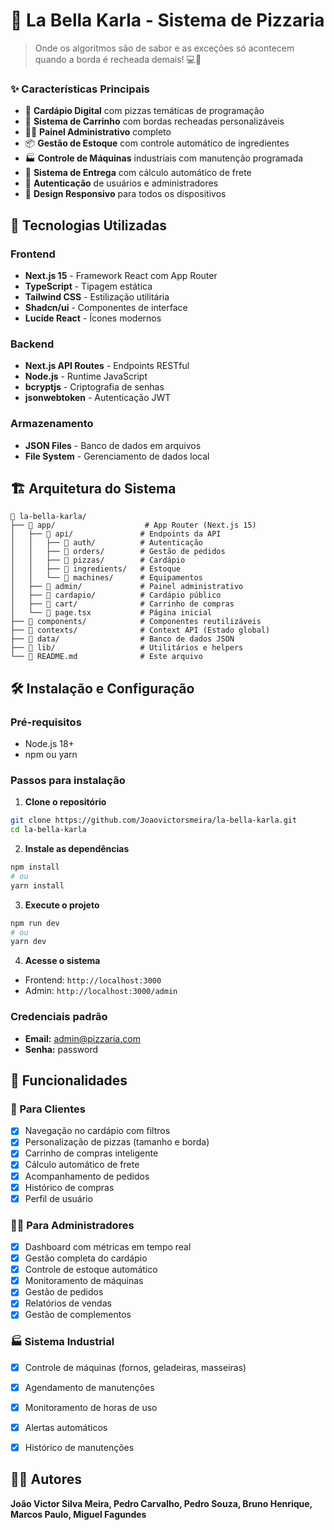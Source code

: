# 🍕 La Bella Karla - Sistema de Pizzaria

> Onde os algoritmos são de sabor e as exceções só acontecem quando a borda é recheada demais! 💻🍕


### ✨ Características Principais

- 🍕 **Cardápio Digital** com pizzas temáticas de programação
- 🛒 **Sistema de Carrinho** com bordas recheadas personalizáveis
- 👨‍💼 **Painel Administrativo** completo
- 📦 **Gestão de Estoque** com controle automático de ingredientes
- 🏭 **Controle de Máquinas** industriais com manutenção programada
- 🚚 **Sistema de Entrega** com cálculo automático de frete
- 👤 **Autenticação** de usuários e administradores
- 📱 **Design Responsivo** para todos os dispositivos

## 🚀 Tecnologias Utilizadas

### Frontend
- **Next.js 15** - Framework React com App Router
- **TypeScript** - Tipagem estática
- **Tailwind CSS** - Estilização utilitária
- **Shadcn/ui** - Componentes de interface
- **Lucide React** - Ícones modernos

### Backend
- **Next.js API Routes** - Endpoints RESTful
- **Node.js** - Runtime JavaScript
- **bcryptjs** - Criptografia de senhas
- **jsonwebtoken** - Autenticação JWT

### Armazenamento
- **JSON Files** - Banco de dados em arquivos
- **File System** - Gerenciamento de dados local



## 🏗️ Arquitetura do Sistema

```
📁 la-bella-karla/
├── 📁 app/                    # App Router (Next.js 15)
│   ├── 📁 api/               # Endpoints da API
│   │   ├── 📁 auth/          # Autenticação
│   │   ├── 📁 orders/        # Gestão de pedidos
│   │   ├── 📁 pizzas/        # Cardápio
│   │   ├── 📁 ingredients/   # Estoque
│   │   └── 📁 machines/      # Equipamentos
│   ├── 📁 admin/             # Painel administrativo
│   ├── 📁 cardapio/          # Cardápio público
│   ├── 📁 cart/              # Carrinho de compras
│   └── 📄 page.tsx           # Página inicial
├── 📁 components/            # Componentes reutilizáveis
├── 📁 contexts/              # Context API (Estado global)
├── 📁 data/                  # Banco de dados JSON
├── 📁 lib/                   # Utilitários e helpers
└── 📄 README.md              # Este arquivo
```

## 🛠️ Instalação e Configuração

### Pré-requisitos
- Node.js 18+ 
- npm ou yarn

### Passos para instalação

1. **Clone o repositório**
```bash
git clone https://github.com/Joaovictorsmeira/la-bella-karla.git
cd la-bella-karla
```

2. **Instale as dependências**
```bash
npm install
# ou
yarn install
```

3. **Execute o projeto**
```bash
npm run dev
# ou
yarn dev
```

4. **Acesse o sistema**
- Frontend: `http://localhost:3000`
- Admin: `http://localhost:3000/admin`

### Credenciais padrão
- **Email:** admin@pizzaria.com
- **Senha:** password

## 📱 Funcionalidades

### 🍕 Para Clientes
- [x] Navegação no cardápio com filtros
- [x] Personalização de pizzas (tamanho e borda)
- [x] Carrinho de compras inteligente
- [x] Cálculo automático de frete
- [x] Acompanhamento de pedidos
- [x] Histórico de compras
- [x] Perfil de usuário

### 👨‍💼 Para Administradores
- [x] Dashboard com métricas em tempo real
- [x] Gestão completa do cardápio
- [x] Controle de estoque automático
- [x] Monitoramento de máquinas
- [x] Gestão de pedidos
- [x] Relatórios de vendas
- [x] Gestão de complementos

### 🏭 Sistema Industrial
- [x] Controle de máquinas (fornos, geladeiras, masseiras)
- [x] Agendamento de manutenções
- [x] Monitoramento de horas de uso
- [x] Alertas automáticos
- [x] Histórico de manutenções


## 👩‍💻 Autores

**João Victor Silva Meira, Pedro Carvalho, Pedro Souza, Bruno Henrique, Marcos Paulo, Miguel Fagundes** 
